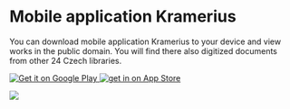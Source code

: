 # Mobile application Kramerius
 
You can download mobile application Kramerius to your device and view works in the public domain. You will find there also digitized documents from other 24 Czech libraries.
 
<div class="text-center">
<span>
  <a id="google-play-badge" target="_blank"
     href="https://play.google.com/store/apps/details?id=cz.mzk.kramerius.app&hl=cs&utm_source=global_co&utm_medium=prtnr&utm_content=Mar2515&utm_campaign=PartBadge&pcampaignid=MKT-AC-global-none-all-co-pr-py-PartBadges-Oct1515-1">
      <img alt="Get it on Google Play" src="https://play.google.com/intl/en_us/badges/images/apps/en-play-badge-border.png"/>
  </a>
  <a href="https://itunes.apple.com/us/app/kramerius/id1065771974?mt=8" target="_blank">
    <img alt="get in on App Store" src="/images/help/mobilniAplikace/appleStore.png">
  </a>
</span>
</div>
 
 ![](/images/help/pujceniTabletu/krameriusAndroid.png)
